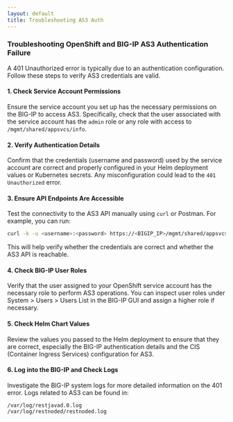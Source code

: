 ```yaml
---
layout: default
title: Troubleshooting AS3 Auth
---
```


### Troubleshooting OpenShift and BIG-IP AS3 Authentication Failure

A 401 Unauthorized error is typically due to an authentication configuration. Follow these steps to verify AS3 credentials are valid. 

#### 1. Check Service Account Permissions
Ensure the service account you set up has the necessary permissions on the BIG-IP to access AS3. Specifically, check that the user associated with the service account has the `admin` role or any role with access to `/mgmt/shared/appsvcs/info`.

#### 2. Verify Authentication Details
Confirm that the credentials (username and password) used by the service account are correct and properly configured in your Helm deployment values or Kubernetes secrets. Any misconfiguration could lead to the `401 Unauthorized` error.

#### 3. Ensure API Endpoints Are Accessible
Test the connectivity to the AS3 API manually using `curl` or Postman. For example, you can run:

```bash
curl -k -u <username>:<password> https://<BIGIP_IP>/mgmt/shared/appsvcs/info
```

This will help verify whether the credentials are correct and whether the AS3 API is reachable.

#### 4. Check BIG-IP User Roles
Verify that the user assigned to your OpenShift service account has the necessary role to perform AS3 operations. You can inspect user roles under System > Users > Users List in the BIG-IP GUI and assign a higher role if necessary.

#### 5. Check Helm Chart Values

Review the values you passed to the Helm deployment to ensure that they are correct, especially the BIG-IP authentication details and the CIS (Container Ingress Services) configuration for AS3.

#### 6. Log into the BIG-IP and Check Logs

Investigate the BIG-IP system logs for more detailed information on the 401 error. Logs related to AS3 can be found in:

    /var/log/restjavad.0.log
    /var/log/restnoded/restnoded.log